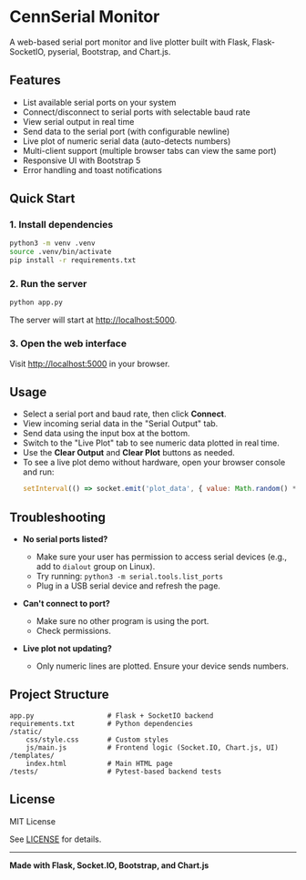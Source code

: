 # CennSerial Monitor

A web-based serial port monitor and live plotter built with Flask, Flask-SocketIO, pyserial, Bootstrap, and Chart.js.

## Features

- List available serial ports on your system
- Connect/disconnect to serial ports with selectable baud rate
- View serial output in real time
- Send data to the serial port (with configurable newline)
- Live plot of numeric serial data (auto-detects numbers)
- Multi-client support (multiple browser tabs can view the same port)
- Responsive UI with Bootstrap 5
- Error handling and toast notifications

## Quick Start

### 1. Install dependencies

```bash
python3 -m venv .venv
source .venv/bin/activate
pip install -r requirements.txt
```

### 2. Run the server

```bash
python app.py
```

The server will start at [http://localhost:5000](http://localhost:5000).

### 3. Open the web interface

Visit [http://localhost:5000](http://localhost:5000) in your browser.

## Usage

- Select a serial port and baud rate, then click **Connect**.
- View incoming serial data in the "Serial Output" tab.
- Send data using the input box at the bottom.
- Switch to the "Live Plot" tab to see numeric data plotted in real time.
- Use the **Clear Output** and **Clear Plot** buttons as needed.
- To see a live plot demo without hardware, open your browser console and run:
  ```js
  setInterval(() => socket.emit('plot_data', { value: Math.random() * 100 }), 500);
  ```

## Troubleshooting

- **No serial ports listed?**
  - Make sure your user has permission to access serial devices (e.g., add to `dialout` group on Linux).
  - Try running: `python3 -m serial.tools.list_ports`
  - Plug in a USB serial device and refresh the page.

- **Can't connect to port?**
  - Make sure no other program is using the port.
  - Check permissions.

- **Live plot not updating?**
  - Only numeric lines are plotted. Ensure your device sends numbers.

## Project Structure

```
app.py                  # Flask + SocketIO backend
requirements.txt        # Python dependencies
/static/
    css/style.css       # Custom styles
    js/main.js          # Frontend logic (Socket.IO, Chart.js, UI)
/templates/
    index.html          # Main HTML page
/tests/                 # Pytest-based backend tests
```

## License

MIT License

See [LICENSE](LICENSE) for details.

---

**Made with Flask, Socket.IO, Bootstrap, and Chart.js**
